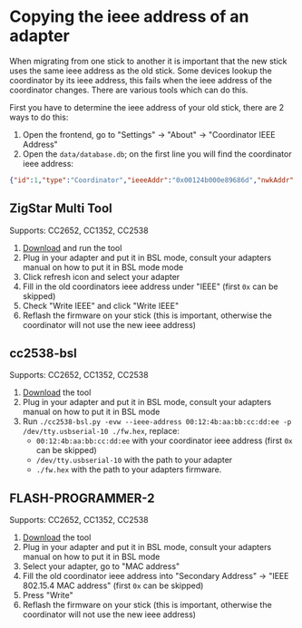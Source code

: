 ---
---
# Copying the ieee address of an adapter
When migrating from one stick to another it is important that the new stick uses the same ieee address as the old stick. Some devices lookup the coordinator by its ieee address, this fails when the ieee address of the coordinator changes. There are various tools which can do this.

First you have to determine the ieee address of your old stick, there are 2 ways to do this:
1. Open the frontend, go to "Settings" -> "About" -> "Coordinator IEEE Address"
1. Open the `data/database.db`; on the first line you will find the coordinator ieee address:
```json
{"id":1,"type":"Coordinator","ieeeAddr":"0x00124b000e89686d","nwkAddr":0...
```

## ZigStar Multi Tool
Supports: CC2652, CC1352, CC2538
1. [Download](https://github.com/xyzroe/ZigStarGW-MT/releases) and run the tool
1. Plug in your adapter and put it in BSL mode, consult your adapters manual on how to put it in BSL mode mode
1. Click refresh icon and select your adapter
1. Fill in the old coordinators ieee address under "IEEE" (first `0x` can be skipped)
1. Check "Write IEEE" and click "Write IEEE"
1. Reflash the firmware on your stick (this is important, otherwise the coordinator will not use the new ieee address)

## cc2538-bsl
Supports: CC2652, CC1352, CC2538
1. [Download](https://github.com/JelmerT/cc2538-bsl) the tool
1. Plug in your adapter and put it in BSL mode, consult your adapters manual on how to put it in BSL mode
1. Run `./cc2538-bsl.py -evw --ieee-address 00:12:4b:aa:bb:cc:dd:ee -p /dev/tty.usbserial-10 ./fw.hex`, replace:
    - `00:12:4b:aa:bb:cc:dd:ee` with your coordinator ieee address (first `0x` can be skipped)
    - `/dev/tty.usbserial-10` with the path to your adapter
    - `./fw.hex` with the path to your adapters firmware.

## FLASH-PROGRAMMER-2
Supports: CC2652, CC1352, CC2538
1. [Download](https://www.ti.com/tool/FLASH-PROGRAMMER) the tool
1. Plug in your adapter and put it in BSL mode, consult your adapters manual on how to put it in BSL mode
1. Select your adapter, go to "MAC address"
1. Fill the old coordinator ieee address into "Secondary Address" -> "IEEE 802.15.4 MAC address" (first `0x` can be skipped)
1. Press "Write"
1. Reflash the firmware on your stick (this is important, otherwise the coordinator will not use the new ieee address)
